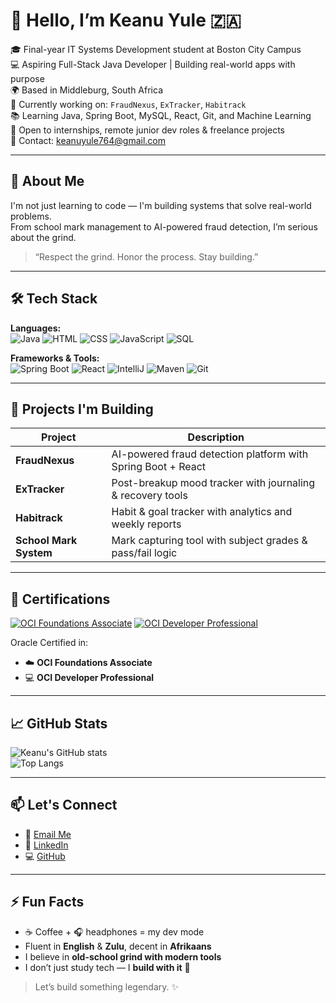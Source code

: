 # 👋 Hello, I’m Keanu Yule 🇿🇦

🎓 Final-year IT Systems Development student at Boston City Campus  
💻 Aspiring Full-Stack Java Developer | Building real-world apps with purpose  
🌍 Based in Middleburg, South Africa  
🔭 Currently working on: `FraudNexus`, `ExTracker`, `Habitrack`  
📚 Learning Java, Spring Boot, MySQL, React, Git, and Machine Learning  
🚀 Open to internships, remote junior dev roles & freelance projects  
📨 Contact: keanuyule764@gmail.com

---

## 🧠 About Me

I'm not just learning to code — I'm building systems that solve real-world problems.  
From school mark management to AI-powered fraud detection, I’m serious about the grind.

> “Respect the grind. Honor the process. Stay building.”

---

## 🛠 Tech Stack

**Languages:**  
![Java](https://img.shields.io/badge/Java-ED8B00?style=flat&logo=java&logoColor=white)
![HTML](https://img.shields.io/badge/HTML5-E34F26?style=flat&logo=html5&logoColor=white)
![CSS](https://img.shields.io/badge/CSS3-1572B6?style=flat&logo=css3&logoColor=white)
![JavaScript](https://img.shields.io/badge/JavaScript-F7DF1E?style=flat&logo=javascript&logoColor=black)
![SQL](https://img.shields.io/badge/MySQL-005C84?style=flat&logo=mysql&logoColor=white)

**Frameworks & Tools:**  
![Spring Boot](https://img.shields.io/badge/Spring_Boot-6DB33F?style=flat&logo=spring-boot&logoColor=white)
![React](https://img.shields.io/badge/React-20232A?style=flat&logo=react&logoColor=61DAFB)
![IntelliJ](https://img.shields.io/badge/IntelliJ_IDEA-000000?style=flat&logo=intellij-idea&logoColor=white)
![Maven](https://img.shields.io/badge/Maven-C71A36?style=flat&logo=apache-maven&logoColor=white)
![Git](https://img.shields.io/badge/Git-F05032?style=flat&logo=git&logoColor=white)

---

## 🧪 Projects I'm Building

| Project        | Description |
|----------------|-------------|
| **FraudNexus** | AI-powered fraud detection platform with Spring Boot + React |
| **ExTracker**  | Post-breakup mood tracker with journaling & recovery tools |
| **Habitrack**  | Habit & goal tracker with analytics and weekly reports |
| **School Mark System** | Mark capturing tool with subject grades & pass/fail logic |

---

## 🏅 Certifications

[![OCI Foundations Associate](https://images.credly.com/size/340x340/images/fb50162b-5929-4b8b-91bd-efbcd1910584/image.png)](https://www.credly.com/badges/2292457e-f448-4eb6-adbf-237e0649b330/public_url)
[![OCI Developer Professional](https://images.credly.com/size/340x340/images/cd2803f7-3f80-4e5e-957f-9c814f99b703/image.png)](https://www.credly.com/badges/99abe30e-27b5-45a1-a937-82e420de1d8a/public_url)

Oracle Certified in:
- ☁️ **OCI Foundations Associate**  
- 💻 **OCI Developer Professional**

---

## 📈 GitHub Stats

![Keanu's GitHub stats](https://github-readme-stats.vercel.app/api?username=keanuyulexar&show_icons=true&theme=react&hide_border=true)  
![Top Langs](https://github-readme-stats.vercel.app/api/top-langs/?username=keanuyulexar&layout=compact&theme=react&hide_border=true)

---

## 📫 Let's Connect

- 📧 [Email Me](mailto:keanuyule764@gmail.com)
- 💼 [LinkedIn](https://linkedin.com/in/keanu-yule-5b3885354)
- 💻 [GitHub](https://github.com/keanuyulexar)

---

## ⚡ Fun Facts

- ☕ Coffee + 🎧 headphones = my dev mode  
- Fluent in **English** & **Zulu**, decent in **Afrikaans**  
- I believe in **old-school grind with modern tools**  
- I don’t just study tech — I **build with it** 🔨  

> Let’s build something legendary. ✨
